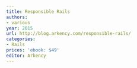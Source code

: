 ```yaml
---
title: Responsible Rails
authors:
- various
year: 2015
url: http://blog.arkency.com/responsible-rails/
categories:
- Rails
prices: 'ebook: $49'
editor: Arkency
---
```

